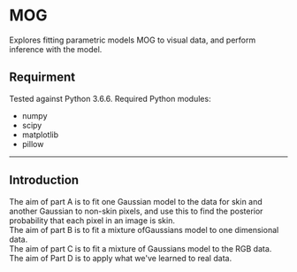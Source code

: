 # MOG
Explores fitting parametric models MOG to visual data, and perform inference with the model.

## Requirment
Tested against Python 3.6.6. Required Python modules:
* numpy
* scipy
* matplotlib
* pillow

------
## Introduction
The aim of part A is to fit one Gaussian model to the data for skin and another Gaussian to non-skin pixels, and use this to find the posterior probability that each pixel in an image is skin.\
The aim of part B is to fit a mixture ofGaussians model to one dimensional data.\
The aim of part C is to fit a mixture of Gaussians model to the RGB data.\
The aim of Part D is to apply what we've learned to real data.
